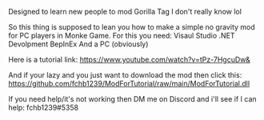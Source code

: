 Designed to learn new people to mod Gorilla Tag
I don't really know lol

So this thing is supposed to lean you how to make a simple no gravity mod for PC players in Monke Game.
For this you need:
Visaul Studio .NET Devolpment
BepInEx
And a PC (obviously)

Here is a tutorial link: https://www.youtube.com/watch?v=tPz-7HgcuDw&

And if your lazy and you just want to download the mod then click this: https://github.com/fchb1239/ModForTutorial/raw/main/ModForTutorial.dll

If you need help/it's not working then DM me on Discord and i'll see if I can help: fchb1239#5358
